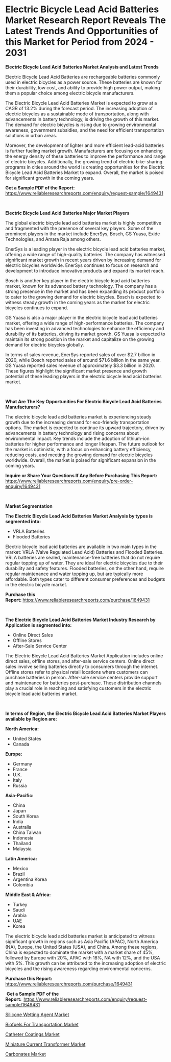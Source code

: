 <p><h1>Electric Bicycle Lead Acid Batteries Market Research Report Reveals The Latest Trends And Opportunities of this Market for Period from 2024 - 2031</h1></p><p><strong>Electric Bicycle Lead Acid Batteries Market Analysis and Latest Trends</strong></p>
<p><p>Electric Bicycle Lead Acid Batteries are rechargeable batteries commonly used in electric bicycles as a power source. These batteries are known for their durability, low cost, and ability to provide high power output, making them a popular choice among electric bicycle manufacturers. </p><p>The Electric Bicycle Lead Acid Batteries Market is expected to grow at a CAGR of 13.2% during the forecast period. The increasing adoption of electric bicycles as a sustainable mode of transportation, along with advancements in battery technology, is driving the growth of this market. The demand for electric bicycles is rising due to growing environmental awareness, government subsidies, and the need for efficient transportation solutions in urban areas. </p><p>Moreover, the development of lighter and more efficient lead-acid batteries is further fueling market growth. Manufacturers are focusing on enhancing the energy density of these batteries to improve the performance and range of electric bicycles. Additionally, the growing trend of electric bike-sharing programs in cities around the world is creating opportunities for the Electric Bicycle Lead Acid Batteries Market to expand. Overall, the market is poised for significant growth in the coming years.</p></p>
<p><strong>Get a Sample PDF of the Report:&nbsp;</strong> <a href="https://www.reliableresearchreports.com/enquiry/request-sample/1649431">https://www.reliableresearchreports.com/enquiry/request-sample/1649431</a></p>
<p>&nbsp;</p>
<p><strong>Electric Bicycle Lead Acid Batteries Major Market Players</strong></p>
<p><p>The global electric bicycle lead acid batteries market is highly competitive and fragmented with the presence of several key players. Some of the prominent players in the market include EnerSys, Bosch, GS Yuasa, Exide Technologies, and Amara Raja among others.</p><p>EnerSys is a leading player in the electric bicycle lead acid batteries market, offering a wide range of high-quality batteries. The company has witnessed significant market growth in recent years driven by increasing demand for electric bicycles worldwide. EnerSys continues to focus on research and development to introduce innovative products and expand its market reach.</p><p>Bosch is another key player in the electric bicycle lead acid batteries market, known for its advanced battery technology. The company has a strong presence in the market and has been expanding its product portfolio to cater to the growing demand for electric bicycles. Bosch is expected to witness steady growth in the coming years as the market for electric bicycles continues to expand.</p><p>GS Yuasa is also a major player in the electric bicycle lead acid batteries market, offering a wide range of high-performance batteries. The company has been investing in advanced technologies to enhance the efficiency and durability of its batteries, driving its market growth. GS Yuasa is expected to maintain its strong position in the market and capitalize on the growing demand for electric bicycles globally.</p><p>In terms of sales revenue, EnerSys reported sales of over $2.7 billion in 2020, while Bosch reported sales of around $71.6 billion in the same year. GS Yuasa reported sales revenue of approximately $3.3 billion in 2020. These figures highlight the significant market presence and growth potential of these leading players in the electric bicycle lead acid batteries market.</p></p>
<p>&nbsp;</p>
<p><strong>What Are The Key Opportunities For Electric Bicycle Lead Acid Batteries Manufacturers?</strong></p>
<p><p>The electric bicycle lead acid batteries market is experiencing steady growth due to the increasing demand for eco-friendly transportation options. The market is expected to continue its upward trajectory, driven by advancements in battery technology and rising concerns about environmental impact. Key trends include the adoption of lithium-ion batteries for higher performance and longer lifespan. The future outlook for the market is optimistic, with a focus on enhancing battery efficiency, reducing costs, and meeting the growing demand for electric bicycles worldwide. Overall, the market is poised for significant expansion in the coming years.</p></p>
<p><strong>Inquire or Share Your Questions If Any Before Purchasing This Report:</strong> <a href="https://www.reliableresearchreports.com/enquiry/pre-order-enquiry/1649431">https://www.reliableresearchreports.com/enquiry/pre-order-enquiry/1649431</a></p>
<p>&nbsp;</p>
<p><strong>Market Segmentation</strong></p>
<p><strong>The Electric Bicycle Lead Acid Batteries Market Analysis by types is segmented into:</strong></p>
<p><ul><li>VRLA Batteries</li><li>Flooded Batteries</li></ul></p>
<p><p>Electric bicycle lead acid batteries are available in two main types in the market: VRLA (Valve Regulated Lead Acid) Batteries and Flooded Batteries. VRLA batteries are sealed, maintenance-free batteries that do not require regular topping up of water. They are ideal for electric bicycles due to their durability and safety features. Flooded batteries, on the other hand, require regular maintenance and water topping up, but are typically more affordable. Both types cater to different consumer preferences and budgets in the electric bicycle market.</p></p>
<p><strong>Purchase this Report:&nbsp;</strong><a href="https://www.reliableresearchreports.com/purchase/1649431">https://www.reliableresearchreports.com/purchase/1649431</a></p>
<p>&nbsp;</p>
<p><strong>The Electric Bicycle Lead Acid Batteries Market Industry Research by Application is segmented into:</strong></p>
<p><ul><li>Online Direct Sales</li><li>Offline Stores</li><li>After-Sale Service Center</li></ul></p>
<p><p>The Electric Bicycle Lead Acid Batteries Market Application includes online direct sales, offline stores, and after-sale service centers. Online direct sales involve selling batteries directly to consumers through the internet. Offline stores refer to physical retail locations where customers can purchase batteries in person. After-sale service centers provide support and maintenance for batteries post-purchase. These distribution channels play a crucial role in reaching and satisfying customers in the electric bicycle lead acid batteries market.</p></p>
<p>&nbsp;</p>
<p><strong>In terms of Region, the Electric Bicycle Lead Acid Batteries Market Players available by Region are:</strong></p>
<p>
    <p> <strong> North America: </strong>
        <ul>
            <li>United States</li>
            <li>Canada</li>
        </ul>
        </p> 
    <p> <strong> Europe: </strong>
        <ul>
            <li>Germany</li>
            <li>France</li>
            <li>U.K.</li>
            <li>Italy</li>
            <li>Russia</li>
        </ul>
        </p> 
    <p> <strong> Asia-Pacific: </strong>
        <ul>
            <li>China</li>
            <li>Japan</li>
            <li>South Korea</li>
            <li>India</li>
            <li>Australia</li>
            <li>China Taiwan</li>
            <li>Indonesia</li>
            <li>Thailand</li>
            <li>Malaysia</li>
        </ul>
        </p> 
    <p> <strong> Latin America: </strong>
        <ul>
            <li>Mexico</li>
            <li>Brazil</li>
            <li>Argentina Korea</li>
            <li>Colombia</li>
        </ul>
        </p> 
    <p> <strong> Middle East & Africa: </strong>
        <ul>
            <li>Turkey</li>
            <li>Saudi</li>
            <li>Arabia</li>
            <li>UAE</li>
            <li>Korea</li>
        </ul>
    </p>
    </p>
<p><p>The electric bicycle lead acid batteries market is anticipated to witness significant growth in regions such as Asia Pacific (APAC), North America (NA), Europe, the United States (USA), and China. Among these regions, China is expected to dominate the market with a market share of 45%, followed by Europe with 20%, APAC with 18%, NA with 12%, and the USA with 5%. This growth can be attributed to the increasing adoption of electric bicycles and the rising awareness regarding environmental concerns.</p></p>
<p><strong>Purchase this Report: </strong><a href="https://www.reliableresearchreports.com/purchase/1649431">https://www.reliableresearchreports.com/purchase/1649431</a></p>
<p>&nbsp;<strong>Get a Sample PDF of the Report:&nbsp;&nbsp;</strong><a href="https://www.reliableresearchreports.com/enquiry/request-sample/1649431">https://www.reliableresearchreports.com/enquiry/request-sample/1649431</a></p>
<p><strong></strong></p>
<p><p><a href="https://medium.com/@geoanderson1978/silicone-wetting-agent-market-trends-and-market-analysis-forecasted-for-period-2024-2031-e05619f636e4">Silicone Wetting Agent Market</a></p><p><a href="https://medium.com/@nayelibosco/biofuels-for-transportation-market-comprehensive-assessment-by-type-application-and-geography-0a6bdeb8146f">Biofuels For Transportation Market</a></p><p><a href="https://medium.com/@nelsonhauck/catheter-coatings-market-research-report-its-history-and-forecast-2024-to-2031-8e8af0932cbb">Catheter Coatings Market</a></p><p><a href="https://medium.com/@geoanderson1978/miniature-current-transformer-market-analysis-and-sze-forecasted-for-period-from-2024-to-2031-b7caed926f0e">Miniature Current Transformer Market</a></p><p><a href="https://medium.com/@nelsonhauck/carbonates-market-exploring-market-share-market-trends-and-future-growth-3c1c0221146f">Carbonates Market</a></p></p>
